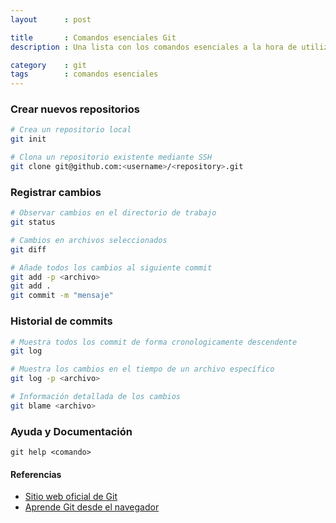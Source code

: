 ```yaml
---
layout      : post

title       : Comandos esenciales Git
description : Una lista con los comandos esenciales a la hora de utilizar un repositorio Git

category    : git
tags        : comandos esenciales
---
```


### Crear nuevos repositorios

```bash
# Crea un repositorio local
git init
```

```sh
# Clona un repositorio existente mediante SSH
git clone git@github.com:<username>/<repository>.git
```

### Registrar cambios

```sh
# Observar cambios en el directorio de trabajo
git status

# Cambios en archivos seleccionados
git diff

# Añade todos los cambios al siguiente commit
git add -p <archivo>
git add .
git commit -m "mensaje"
```

### Historial de commits

```sh
# Muestra todos los commit de forma cronologicamente descendente
git log

# Muestra los cambios en el tiempo de un archivo específico
git log -p <archivo>

# Información detallada de los cambios
git blame <archivo>
```

### Ayuda y Documentación


`git help <comando>`

#### Referencias

- [Sitio web oficial de Git](https://git-scm.com/)
- [Aprende Git desde el navegador](https://try.github.io)